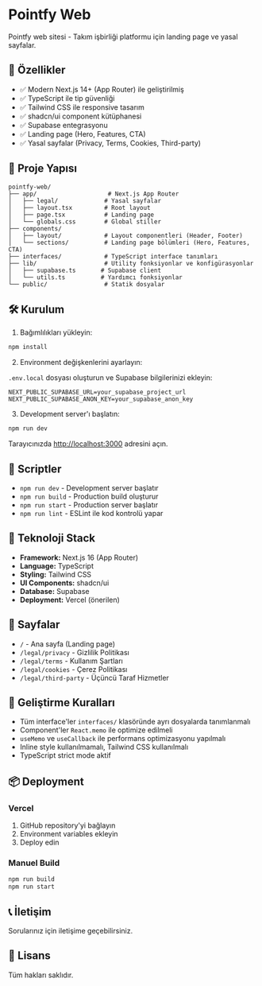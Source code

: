 # Pointfy Web

Pointfy web sitesi - Takım işbirliği platformu için landing page ve yasal sayfalar.

## 🚀 Özellikler

- ✅ Modern Next.js 14+ (App Router) ile geliştirilmiş
- ✅ TypeScript ile tip güvenliği
- ✅ Tailwind CSS ile responsive tasarım
- ✅ shadcn/ui component kütüphanesi
- ✅ Supabase entegrasyonu
- ✅ Landing page (Hero, Features, CTA)
- ✅ Yasal sayfalar (Privacy, Terms, Cookies, Third-party)

## 📁 Proje Yapısı

```
pointfy-web/
├── app/                    # Next.js App Router
│   ├── legal/             # Yasal sayfalar
│   ├── layout.tsx         # Root layout
│   ├── page.tsx           # Landing page
│   └── globals.css        # Global stiller
├── components/
│   ├── layout/            # Layout componentleri (Header, Footer)
│   └── sections/          # Landing page bölümleri (Hero, Features, CTA)
├── interfaces/            # TypeScript interface tanımları
├── lib/                   # Utility fonksiyonlar ve konfigürasyonlar
│   ├── supabase.ts       # Supabase client
│   └── utils.ts          # Yardımcı fonksiyonlar
└── public/                # Statik dosyalar
```

## 🛠️ Kurulum

1. Bağımlılıkları yükleyin:

```bash
npm install
```

2. Environment değişkenlerini ayarlayın:

`.env.local` dosyası oluşturun ve Supabase bilgilerinizi ekleyin:

```env
NEXT_PUBLIC_SUPABASE_URL=your_supabase_project_url
NEXT_PUBLIC_SUPABASE_ANON_KEY=your_supabase_anon_key
```

3. Development server'ı başlatın:

```bash
npm run dev
```

Tarayıcınızda [http://localhost:3000](http://localhost:3000) adresini açın.

## 📝 Scriptler

- `npm run dev` - Development server başlatır
- `npm run build` - Production build oluşturur
- `npm run start` - Production server başlatır
- `npm run lint` - ESLint ile kod kontrolü yapar

## 🎨 Teknoloji Stack

- **Framework:** Next.js 16 (App Router)
- **Language:** TypeScript
- **Styling:** Tailwind CSS
- **UI Components:** shadcn/ui
- **Database:** Supabase
- **Deployment:** Vercel (önerilen)

## 📄 Sayfalar

- `/` - Ana sayfa (Landing page)
- `/legal/privacy` - Gizlilik Politikası
- `/legal/terms` - Kullanım Şartları
- `/legal/cookies` - Çerez Politikası
- `/legal/third-party` - Üçüncü Taraf Hizmetler

## 🔧 Geliştirme Kuralları

- Tüm interface'ler `interfaces/` klasöründe ayrı dosyalarda tanımlanmalı
- Component'ler `React.memo` ile optimize edilmeli
- `useMemo` ve `useCallback` ile performans optimizasyonu yapılmalı
- Inline style kullanılmamalı, Tailwind CSS kullanılmalı
- TypeScript strict mode aktif

## 📦 Deployment

### Vercel

1. GitHub repository'yi bağlayın
2. Environment variables ekleyin
3. Deploy edin

### Manuel Build

```bash
npm run build
npm run start
```

## 📞 İletişim

Sorularınız için iletişime geçebilirsiniz.

## 📄 Lisans

Tüm hakları saklıdır.
